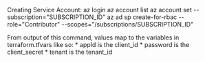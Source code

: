 Creating Service Account:
    az login
    az account list
    az account set --subscription="SUBSCRIPTION_ID"
    az ad sp create-for-rbac --role="Contributor" --scopes="/subscriptions/SUBSCRIPTION_ID"
    
From output of this command, values map to the variables in terraform.tfvars like so:
    * appId is the client_id
    * password is the client_secret
    * tenant is the tenant_id
